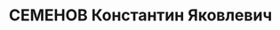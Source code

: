 ---
title: СЕМЕНОВ Константин Яковлевич
description: "Род. в 1896. Проживал: Моховая ул., 8, 3. Бухгалтер, Трехгорный пивоварный\
  \ завод \n "
---